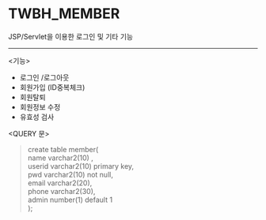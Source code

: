 # TWBH_MEMBER
JSP/Servlet을 이용한 로그인 및 기타 기능

------
<기능>
- 로그인 /로그아웃
- 회원가입 (ID중복체크)
- 회원탈퇴
- 회원정보 수정
- 유효성 검사

<QUERY 문>
> create table member(  
> name varchar2(10) ,  
> userid varchar2(10) primary key,  
> pwd varchar2(10) not null,  
> email varchar2(20),  
> phone varchar2(30),  
> admin number(1) default 1  
> );
